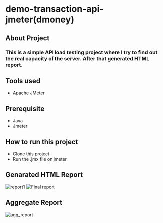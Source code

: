 # demo-transaction-api-jmeter(dmoney)

## About Project
### This is a simple API load testing project where I try to find out the real capacity of the server. After that generated HTML report.

## Tools used 
- Apache JMeter

## Prerequisite
- Java
- Jmeter

## How to run this project
- Clone this project
- Run the .jmx file on jmeter

## Genarated HTML Report
![report1](https://github.com/abanti07/demo-transaction-api-jmeter/assets/143074304/67fff1b7-58eb-4c6a-876f-b1702c80466a)
![Final report](https://github.com/abanti07/demo-transaction-api-jmeter/assets/143074304/60652d48-e021-42ba-96ea-7a14f5d5c774)

## Aggregate Report
![agg_report](https://github.com/abanti07/demo-transaction-api-jmeter/assets/143074304/dfbc2dcf-37ae-4b9a-89e5-18a07562abad)



